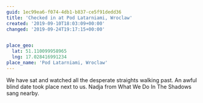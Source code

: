 ```yaml
---
guid: 1ec99ea6-f074-4db1-b837-ce5f91dedd36
title: 'Checked in at Pod Latarniami, Wroclaw'
created: '2019-09-10T18:03:09+00:00'
changed: '2019-09-24T19:17:15+00:00'


place_geo:
  lat: 51.110099958965
  lng: 17.028416991234
place_name: 'Pod Latarniami, Wroclaw'
---
```


We have sat and watched all the desperate straights walking past. An awful blind date took place next to us. Nadja from What We Do In The Shadows sang nearby. 
